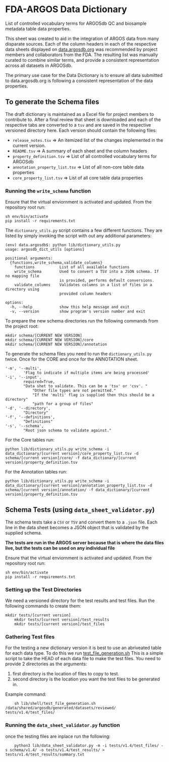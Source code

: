 # FDA-ARGOS Data Dictionary

List of controlled vocabulary terms for ARGOSdb QC and biosample metadata table data properties.

This sheet was created to aid in the integration of ARGOS data from many disparate sources. Each of the column headers in each of the respective data sheets displayed on [data.argosdb.org](https://data.argosdb.org) was recommended by project members and collaborators from the FDA. The resulting list was manually curated to combine similar terms, and provide a consistent representation across all datasets in ARGOSdb.

The primary use case for the Data Dictionary is to ensure all data submitted to data.argosdb.org is following a consistent representation of the data properties.

## To generate the Schema files

The draft dictionary is maintained as a Excel file for project members to contribute to. After a final review that sheet is downloaded and each of the respective tabs are converted to a `tsv` and are saved in the respective versioned directory here. Each version should contain the following files:

- `release_notes.tsv` => An itemized list of the changes implemented in the current version.
- `README.tsv` => A summary of each sheet and the column headers
- `property_definition.tsv` => List of all controlled vocabulary terms for ARGOSdb
- `annotation_property_list.tsv` => List of all non-core table data properties
- `core_property_list.tsv` => List of all core table data properties

### Running the `write_schema` function

Ensure that the virtual enviornment is activated and updated. From the repository root run:
```shell
sh env/bin/activate
pip install -r requirements.txt
```

The `dictionary_utils.py` script contains a few different functions. They are listed by simply invoking the script with out any additional parameters:
```shell
(env) data.argosdb$: python lib/dictionary_utils.py 
usage: argosdb_dict_utils [options]

positional arguments:
  {functions,write_schema,validate_columns}
    functions           List of all available functions
    write_schema        Used to convert a TSV into a JSON schema. If no mapping file
                        is provided, performs default conversions.
    validate_columns    Validates columns in a list of files in a directory using
                        provided column headers

options:
  -h, --help            show this help message and exit
  -v, --version         show program's version number and exit
```

To prepare the new schema directories run the following commands from the project root:

```shell
mkdir schema/[CURRENT NEW VERSION]
mkdir schema/[CURRENT NEW VERSION]/core
mkdir schema/[CURRENT NEW VERSION]/annotation
```

To generate the schema files you need to run the `dictionary_utils.py` twice. Once for the CORE and once for the ANNOTATION sheet. 
```shell
'-m', '--multi',
        'Flag to indicate if multiple items are being processed'
'-i', '--input',
        required=True,
        "Data shet to validate. This can be a 'tsv' or 'csv'. "
            "Other file types are not permitted."
            "If the 'multi' flag is supplied then this should be a directory"
            "path for a group of files"
'-d', '--directory',
        "Directory"
'-f', '--definitions',
        "Definitions"
'-s', '--schema',
        "Root json schema to validate against."
```

For the Core tables run: 

`python lib/dictionary_utils.py write_schema -i data_dictionary/[current version]/core_property_list.tsv -d schema/[current version]/core/ -f data_dictionary/[current version]/property_definition.tsv`

For the Annotation tables run: 

`python lib/dictionary_utils.py write_schema -i data_dictionary/[current version]/annotation_property_list.tsv -d schema/[current version]/annotation/ -f data_dictionary/[current version]/property_definition.tsv`

## Schema Tests (using `data_sheet_validator.py`)

The schema tests take a `CSV` or `TSV` and convert them to a `.json` file. Each line in the data sheet becomes a JSON object that is validated by the supplied schema. 

**The tests are run in the ARGOS server because that is where the data files live, but the tests can be used on any individual file**

Ensure that the virtual enviornment is activated and updated. From the repository root run:
```shell
sh env/bin/activate
pip install -r requirements.txt
```

### Setting up the Test Directories

We need a versioned directory for the test results and test files. Run the following commands to create them:

	mkdir tests/[current version]
        mkdir tests/[current version]/test_results
        mkdir tests/[current version]/test_files

### Gathering Test files

For the testing a new dictionary version it is best to use an abriveated table for each data type. To do this we run [test_file_generation.sh](/lib/shell/test_file_generation.sh) This is a simple script to take the HEAD of each data file to make the test files. You need to provide 2 directories as the arguments: 
1. first directory is the location of files to copy to test.
2. second directory is the location you want the test files to be generated in.

Example command:

        sh lib/shell/test_file_generation.sh /data/shared/argosdb/generated/datasets/reviewed/ tests/v1.4/test_files/

### Running the `data_sheet_validator.py` function

once the testing files are inplace run the following: 

        python3 lib/data_sheet_validator.py -m -i tests/v1.4/test_files/ -s schema/v1.4/ -o tests/v1.4/test_results/ > tests/v1.4/test_results/summary.txt

